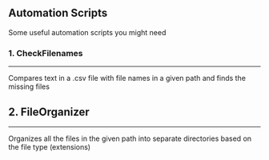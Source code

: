 ## Automation Scripts

Some useful automation scripts you might need

### 1. CheckFilenames <br>
---
   Compares text in a .csv file with file names in a given path and finds the missing files

## 2. FileOrganizer <br>
---
   Organizes all the files in the given path into separate directories based on the file type (extensions) 